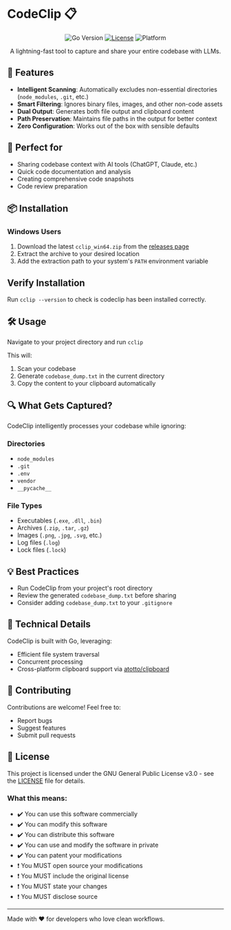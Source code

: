 # CodeClip 📋

<div align="center">

![Go Version](https://img.shields.io/badge/Go-1.20+-00ADD8?style=for-the-badge&logo=go)
[![License](https://img.shields.io/badge/License-GPLv3-blue.svg?style=for-the-badge)](LICENSE)
![Platform](https://img.shields.io/badge/Platform-Windows-blue?style=for-the-badge&logo=windows)

A lightning-fast tool to capture and share your entire codebase with LLMs.

</div>

## 🚀 Features

- **Intelligent Scanning**: Automatically excludes non-essential directories (`node_modules`, `.git`, etc.)
- **Smart Filtering**: Ignores binary files, images, and other non-code assets
- **Dual Output**: Generates both file output and clipboard content
- **Path Preservation**: Maintains file paths in the output for better context
- **Zero Configuration**: Works out of the box with sensible defaults

## 🎯 Perfect for

- Sharing codebase context with AI tools (ChatGPT, Claude, etc.)
- Quick code documentation and analysis
- Creating comprehensive code snapshots
- Code review preparation

## 📦 Installation

### Windows Users
1. Download the latest `cclip_win64.zip` from the [releases page](https://github.com/yourusername/codeclip/releases)
2. Extract the archive to your desired location
3. Add the extraction path to your system's `PATH` environment variable

## Verify Installation
Run `cclip --version` to check is codeclip has been installed correctly.


## 🛠️ Usage

Navigate to your project directory and run `cclip`

This will:
1. Scan your codebase
2. Generate `codebase_dump.txt` in the current directory
3. Copy the content to your clipboard automatically

## 🔍 What Gets Captured?

CodeClip intelligently processes your codebase while ignoring:

### Directories
- `node_modules`
- `.git`
- `.env`
- `vendor`
- `__pycache__`

### File Types
- Executables (`.exe`, `.dll`, `.bin`)
- Archives (`.zip`, `.tar`, `.gz`)
- Images (`.png`, `.jpg`, `.svg`, etc.)
- Log files (`.log`)
- Lock files (`.lock`)

## 💡 Best Practices

- Run CodeClip from your project's root directory
- Review the generated `codebase_dump.txt` before sharing
- Consider adding `codebase_dump.txt` to your `.gitignore`

## 🔧 Technical Details

CodeClip is built with Go, leveraging:
- Efficient file system traversal
- Concurrent processing
- Cross-platform clipboard support via [atotto/clipboard](https://github.com/atotto/clipboard)

## 🤝 Contributing

Contributions are welcome! Feel free to:
- Report bugs
- Suggest features
- Submit pull requests

## 📄 License

This project is licensed under the GNU General Public License v3.0 - see the [LICENSE](LICENSE) file for details.

### What this means:
- ✔️ You can use this software commercially
- ✔️ You can modify this software
- ✔️ You can distribute this software
- ✔️ You can use and modify the software in private
- ✔️ You can patent your modifications
- ❗ You MUST open source your modifications
- ❗ You MUST include the original license
- ❗ You MUST state your changes
- ❗ You MUST disclose source

---

Made with ❤️ for developers who love clean workflows.

